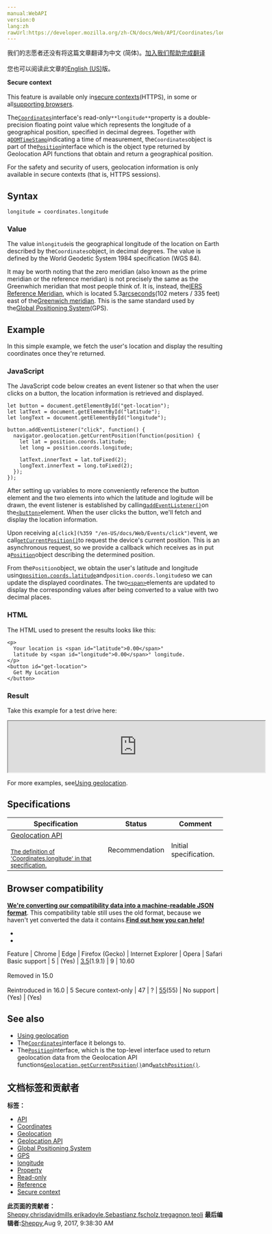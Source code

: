 ```yaml
---
manual:WebAPI
version:0
lang:zh
rawUrl:https://developer.mozilla.org/zh-CN/docs/Web/API/Coordinates/longitude
---
```




<bdi>我们的志愿者还没有将这篇文章翻译为<bdi>中文 (简体)</bdi>。[加入我们帮助完成翻译](%23949 "")<br></br>您也可以阅读此文章的[English (US)](%23950 "")版。</bdi>






**Secure context**<br></br>This feature is available only in[secure contexts](%4041 "")(HTTPS), in some or all[supporting browsers](%23951 "").





The[`Coordinates`](%23946 "The Coordinates interface represents the position and altitude of the device on Earth, as well as the accuracy with which these properties are calculated.")interface&#39;s read-only`**longitude**`property is a double-precision floating point value which represents the longitude of a geographical position, specified in decimal degrees. Together with a[`DOMTimeStamp`](%6682 "The DOMTimeStamp type represents an absolute or relative number of milliseconds, depending on the specification in which it appears.")indicating a time of measurement, the`Coordinates`object is part of the[`Position`](%23952 "The Position interface represents the position of the concerned device at a given time. The position, represented by a Coordinates object, comprehends the 2D position of the device, on a spheroid representing the Earth, but also its altitude and its speed.")interface which is the object type returned by Geolocation API functions that obtain and return a geographical position.



For the safety and security of users, geolocation information is only available in secure contexts (that is, HTTPS sessions).


## Syntax<a name="Syntax"></a>

```
longitude = coordinates.longitude

```

### Value<a name="Value"></a>


The value in`longitude`is the geographical longitude of the location on Earth described by the`Coordinates`object, in decimal degrees. The value is defined by the World Geodetic System 1984 specification (WGS 84).



It may be worth noting that the zero meridian (also known as the prime meridian or the reference meridian) is not precisely the same as the Greenwhich meridian that most people think of. It is, instead, the[IERS Reference Meridian](%23953 "IERS Reference Meridian"), which is located 5.3[arcseconds](%23954 "arcseconds")(102 meters / 335 feet) east of the[Greenwich meridian](%23955 "Greenwich meridian"). This is the same standard used by the[Global Positioning System](%23956 "Global Positioning System")(GPS).



## Example<a name="Example"></a>


In this simple example, we fetch the user&#39;s location and display the resulting coordinates once they&#39;re returned.


### JavaScript<a name="JavaScript"></a>


The JavaScript code below creates an event listener so that when the user clicks on a button, the location information is retrieved and displayed.


```
let button = document.getElementById("get-location");
let latText = document.getElementById("latitude");
let longText = document.getElementById("longitude");

button.addEventListener("click", function() {
  navigator.geolocation.getCurrentPosition(function(position) {
    let lat = position.coords.latitude;
    let long = position.coords.longitude;

    latText.innerText = lat.toFixed(2);
    longText.innerText = long.toFixed(2);
  });
});
```


After setting up variables to more conveniently reference the button element and the two elements into which the latitude and logitude will be drawn, the event listener is established by calling[`addEventListener()`](%15701 "The EventTarget.addEventListener() method adds the specified EventListener-compatible object to the list of event listeners for the specified event type on the EventTarget on which it is called. The event target may be an Element in a document, the Document itself, a Window, or any other object that supports events (such as XMLHttpRequest).")on the[`<button>`](%23957 "The HTML <button> element represents a clickable button, which can be used in forms, or anywhere in a document that needs simple, standard button functionality.")element. When the user clicks the button, we&#39;ll fetch and display the location information.



Upon receiving a`[click](%359 "/en-US/docs/Web/Events/click")`event, we call[`getCurrentPosition()`](%23958 "The Geolocation.getCurrentPosition() method is used to get the current position of the device.")to request the device&#39;s current position. This is an asynchronous request, so we provide a callback which receives as in put a[`Position`](%23952 "The Position interface represents the position of the concerned device at a given time. The position, represented by a Coordinates object, comprehends the 2D position of the device, on a spheroid representing the Earth, but also its altitude and its speed.")object describing the determined position.



From the`Position`object, we obtain the user&#39;s latitude and longitude using[`position.coords.latitude`](%23943 "The Coordinates.latitude read-only property is a double representing the latitude of the position in decimal degrees.")and`position.coords.longitude`so we can update the displayed coordinates. The two[`<span>`](%13247 "The HTML <span> element is a generic inline container for phrasing content, which does not inherently represent anything. It can be used to group elements for styling purposes (using the class or id attributes), or because they share attribute values, such as lang.")elements are updated to display the corresponding values after being converted to a value with two decimal places.


### HTML<a name="HTML"></a>


The HTML used to present the results looks like this:


```
<p>
  Your location is <span id="latitude">0.00</span>°
  latitude by <span id="longitude">0.00</span>° longitude.
</p>
<button id="get-location">
  Get My Location
</button>
```

### Result<a name="Result"></a>


Take this example for a test drive here:



<iframe src='https://mdn.mozillademos.org/en-US/docs/Web/API/Coordinates/longitude$samples/Example?revision=1285829' width='600' height='120'></iframe>




For more examples, see[Using geolocation](%23959 "").


## Specifications<a name="Specifications"></a>
Specification | Status | Comment 
 ---  |  ---  |  ---  | 
[Geolocation API<br></br><small>The definition of &#39;Coordinates.longitude&#39; in that specification.</small>](%23960 "") | Recommendation | Initial specification. 


## Browser compatibility<a name="Browser_compatibility"></a>


**[We&#39;re converting our compatibility data into a machine-readable JSON format](%3344 "")**. This compatibility table still uses the old format, because we haven&#39;t yet converted the data it contains.**[Find out how you can help!](%3409 "")**


* 
* 
Feature | Chrome | Edge | Firefox (Gecko) | Internet Explorer | Opera | Safari 
Basic support | 5 | (Yes) | [3.5](%3393 "Released on 2009-06-30.")(1.9.1) | 9 | 10.60<br></br>Removed in 15.0<br></br>Reintroduced in 16.0 | 5 
Secure context-only | 47 | ? | [55](%18953 "Released on 2017-08-08.")(55) | No support | (Yes) | (Yes) 




## See also<a name="See_also"></a>

* [Using geolocation](%5098 "")
* The[`Coordinates`](%23946 "The Coordinates interface represents the position and altitude of the device on Earth, as well as the accuracy with which these properties are calculated.")interface it belongs to.
* The[`Position`](%23952 "The Position interface represents the position of the concerned device at a given time. The position, represented by a Coordinates object, comprehends the 2D position of the device, on a spheroid representing the Earth, but also its altitude and its speed.")interface, which is the top-level interface used to return geolocation data from the Geolocation API functions[`Geolocation.getCurrentPosition()`](%23958 "The Geolocation.getCurrentPosition() method is used to get the current position of the device.")and[`watchPosition()`](%23961 "The Geolocation method watchPosition() method is used to register a handler function that will be called automatically each time the position of the device changes. You can also, optionally, specify an error handling callback function.").



## 文档标签和贡献者
**标签：**
* [API](%50 "")
* [Coordinates](%23947 "")
* [Geolocation](%23962 "")
* [Geolocation API](%5099 "")
* [Global Positioning System](%23963 "")
* [GPS](%23964 "")
* [longitude](%23965 "")
* [Property](%14490 "")
* [Read-only](%23513 "")
* [Reference](%3381 "")
* [Secure context](%15577 "")

**此页面的贡献者：**[Sheppy](%405 ""),[chrisdavidmills](%3495 ""),[erikadoyle](%3894 ""),[Sebastianz](%4468 ""),[fscholz](%60 ""),[tregagnon](%4807 ""),[teoli](%160 "")
**最后编辑者:**[Sheppy](%405 ""),<time>Aug 9, 2017, 9:38:30 AM</time>


